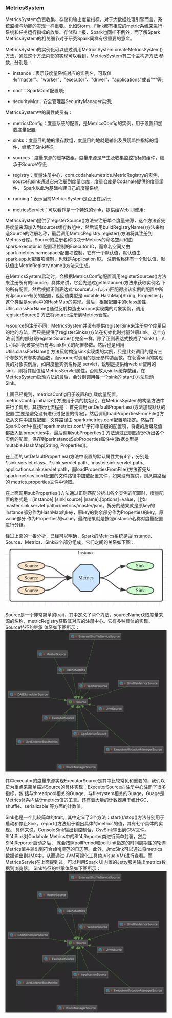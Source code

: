 ### MetricsSystem

MetricsSystem负责收集、存储和输出度量指标，对于大数据处理引擎而言，系统监控与功能的实现一样重要。比如Storm、Flink都有相应的metric系统来进行
系统和任务运行指标的收集、存储和上报，Spark也同样不例外，而了解Spark MetricsSystem的相关细节对于研究Spark同样有很重要的意义。

MetricsSystem的实例化可以通过调用MetricsSystem.createMetricsSystem()方法，通过这个方法内部的实现可以看到，MetricsSystem有三个主构造方法
参数，分别是：
  * instance：表示该度量系统对应的实例名，可取值有"master"、"worker"、"executor"、"driver"、"applications"或者"*"等;

  * conf：SparkConf配置项;

  * securityMgr：安全管理器SecurityManager实例;

MetricsSystem中的属性成员有：
  * metricsConfig：度量系统的配置，是MetricsConfig的实例，用于设置和加载度量配置;

  * sinks：度量目的地的缓存数组，度量目的地就是输出及展现监控指标的组件，继承于Sink特征;

  * sources：度量来源的缓存数组，度量来源是产生及收集监控指标的组件，继承于Source特征;

  * registry：度量注册中心，com.codahale.metrics.MetricRegistry的实例，source和sink通过它来注册到度量仓库，度量仓库是Codahale提供的度量组件，
  Spark以此为基础构建自己的度量系统;

  * running：表示当前MetricsSystem是否正在运行;

  * metricsServlet：可以看作是一个特殊的sink，提供给Web UI使用;

MetricsSystem提供了registerSource()方法来注册单个度量来源，这个方法首先将度量来源加入到sources缓存数组中，然后调用buildRegistryName()方法来构
造Source的注册名称，最后调用MetricRegistry.register()方法将其注册到Metrics仓库。Source的注册名称取决于Metrics的命名空间和由spark.executor.id
配置项控制的Executor ID，而命名空间又由spark.metrics.namespace配置项控制，它有一个默认值，默认值由spark.app.id配置项控制，也就是Application ID。
注册名称还有一个默认值，默认值由MetricRegistry.name()方法来生成。

在MetricsSystem启动时，会根据MetricsConfig配置调用registerSources()方法来注册所有的source，具体来讲，它会先通过getInstance()方法来获取实例名
下的所有配置，然后根据正则表达式^source\\.(.+)\\.(.+)匹配得出该实例的配置中所有与source有关的配置，返回值类型是mutable.HashMap[String, Properties]，
这个类型是scala中的HashMap的实现。最后，根据配置中的class属性，Utils.classForName()通过反射构造出source实现类的对象实例，调用registerSource()
方法将source注册到Metrics仓库。

与source的注册不同，MetricsSystem并没有提供registerSink来注册单个度量目的地的方法，而只是提供了registerSinks()方法在初始化时批量注册sink。这个方法
前面的部分跟registerSources()完全一样，除了正则表达式换成了^sink\\.(.+)\\.(.+)以匹配该实例所有与sink相关的配置参数。然后也是利用Utils.classForName()
方法反射构造sink实现类的实例，只是此处调用的是有三个参数的有参构造函数，而source时调用的是无参构造函数。在获得sink的实现类的对象实例后，如果度量实例名称是
servlet，说明是提供给web ui使用的sink，则将其赋值给MetricsServlet属性，否则放入sinks缓存数组。在MetricsSystem启动方法的最后，会分别调用每一个sink的
start()方法启动Sink。

上面已经提到，metricsConfig用于设置和加载度量配置，metricsConfig.initialize()方法用于其的初始化，在MetricsSystem的构造方法中进行了调用，其初始化流程是：
首先调用setDefaultProperties()方法加载默认的配置(主要是避免没有进行过配置的情况)，然后调用loadPropertiesFromFile()方法从文件中加载配置，文件路径由
spark.metrics.conf配置项指定。然后在SparkConf中查找"spark.metrics.conf."字符串前缀的配置项，将键的后缀及值都放入到properties中。最后调用subProperties()
方法通过正则匹配分拆出各个实例的配置，保存到perInstanceSubProperties属性中(数据类型是mutable.HashMap[String, Properties])。

在上面的setDefaultProperties()方法中设置的默认属性共有4个，分别是*.sink.servlet.class、*.sink.servlet.path、master.sink.servlet.path、
applications.sink.servlet.path，而loadPropertiesFromFile()方法首先从spark.metrics.conf配置的文件路径中加载配置文件，如果没有提供，则从类路径的
metrics.properties文件中读取。

在上面调用subProperties()方法通过正则匹配分拆出各个实例的配置时，度量配置的格式是：[instance].[sink|source].[name].[options]=value，比如
master.sink.servlet.path=/metrics/master/json。拆分的结果就是原key的instance部分作为HashMap的key，原key的剩余部分作为Properties的key，原value部分
作为Properties的value，最终结果就是按照instance名称对度量配置进行分组。

经过上面的一番分析，已经可以明确，Spark的Metrics系统是由Instance、Source、Metrics、Sink四个部分组成，它们之间的关系如下图：
![MetricsSystem主要组件](../image/metricssystem.png "MetricsSystem主要组件")

Source是一个非常简单的trait，其中定义了两个方法，sourceName获取度量来源的名称，metricRegistry获取其对应的注册中心。它有多种具体的实现。Source特征的继承
体系如下图所示：
![Source继承体系](../image/source.png "Source继承体系")

其中executor的度量来源实现ExecutorSource是其中比较常见和重要的，我们以它为重点来简单描述Source的具体实现：ExecutorSource向注册中心注册了很多指标，包
括与threadpool相关的Guage、与filesystem相关的Guage，Guage是Metrics体系内估计metrics值的工具。还有着大量的计数器用于统计GC、shuffle、serializable
等方面的计数值。

Sink也是一个比较简单的trait，其中定义了3个方法：start()/stop()方法分别用于启动和停止Sink，report()方法用于输出具体的metrics的值，其有七个具体的实现。
具体来说，ConsoleSink输出到控制台，CsvSink输出到CSV文件。Slf4jSink对Codahale Metrics中的Slf4jReporter类进行简单封装，然后Slf4jReporter启动之后，
就会按照pollPeriod和pollUnit指定的时间周期性的轮询Metrics值并输出到符合slf4j规范的日志等。此外，JmxSink可以通过将metrics数据输出到JMX中，从而通过
JVM可视化工具(如VisualVM)进行查看。而MetricsServlet在上面提到过，可以利用Spark UI内置的Jetty服务输出metrics数据到浏览器。
Sink特征的继承体系如下图所示：
![Sink继承体系](../image/source.png "Sink继承体系")